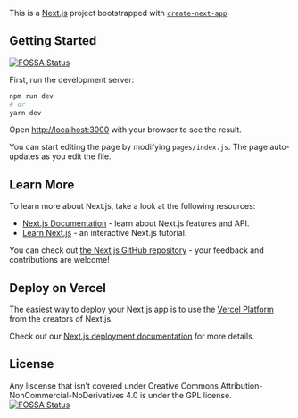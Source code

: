 This is a [Next.js](https://nextjs.org/) project bootstrapped with [`create-next-app`](https://github.com/zeit/next.js/tree/canary/packages/create-next-app).

## Getting Started
[![FOSSA Status](https://app.fossa.io/api/projects/git%2Bgithub.com%2Faustinmccalley%2Funbrainy.svg?type=shield)](https://app.fossa.io/projects/git%2Bgithub.com%2Faustinmccalley%2Funbrainy?ref=badge_shield)


First, run the development server:

```bash
npm run dev
# or
yarn dev
```

Open [http://localhost:3000](http://localhost:3000) with your browser to see the result.

You can start editing the page by modifying `pages/index.js`. The page auto-updates as you edit the file.

## Learn More

To learn more about Next.js, take a look at the following resources:

- [Next.js Documentation](https://nextjs.org/docs) - learn about Next.js features and API.
- [Learn Next.js](https://nextjs.org/learn) - an interactive Next.js tutorial.

You can check out [the Next.js GitHub repository](https://github.com/zeit/next.js/) - your feedback and contributions are welcome!

## Deploy on Vercel

The easiest way to deploy your Next.js app is to use the [Vercel Platform](https://vercel.com/import?utm_medium=default-template&filter=next.js&utm_source=create-next-app&utm_campaign=create-next-app-readme) from the creators of Next.js.

Check out our [Next.js deployment documentation](https://nextjs.org/docs/deployment) for more details.


## License
Any liscense that isn't covered under Creative Commons Attribution-NonCommercial-NoDerivatives 4.0 is under the GPL license.
[![FOSSA Status](https://app.fossa.io/api/projects/git%2Bgithub.com%2Faustinmccalley%2Funbrainy.svg?type=large)](https://app.fossa.io/projects/git%2Bgithub.com%2Faustinmccalley%2Funbrainy?ref=badge_large)